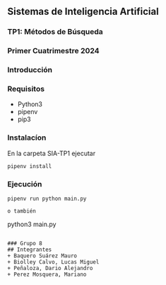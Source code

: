 ## Sistemas de Inteligencia Artificial
### TP1: Métodos de Búsqueda
### Primer Cuatrimestre 2024

### Introducción

### Requisitos
- Python3
- pipenv
- pip3

### Instalacíon
En la carpeta SIA-TP1 ejecutar 
```
pipenv install
```

### Ejecución
```
pipenv run python main.py

o también
```
python3 main.py
```

### Grupo 8
## Integrantes
+ Baquero Suárez Mauro
+ Biolley Calvo, Lucas Miguel
+ Peñaloza, Dario Alejandro
+ Perez Mosquera, Mariano

